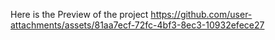 Here is the Preview of the project
https://github.com/user-attachments/assets/81aa7ecf-72fc-4bf3-8ec3-10932efece27

